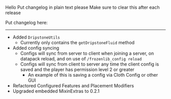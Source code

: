 Hello
Put changelog in plain text please
Make sure to clear this after each release

Put changelog here:

-----------------
- Added `DripstoneUtils`
  - Currently only contains the `getDripstoneFluid` method
- Added config syncing
  - Configs will sync from server to client when joining a server, on datapack reload, and on use of `/frozenlib_config reload`
  - Configs will sync from client to server any time the client config is saved and the player has permission level 2 or greater
    - An example of this is saving a config via Cloth Config or other GUI
- Refactored Configured Features and Placement Modifiers
- Upgraded embedded MixinExtras to 0.2.1
